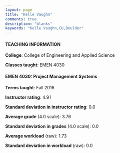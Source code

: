 ```yaml
---
layout: page
title: "Kelle Vaughn" 
comments: true
description: "blanks"
keywords: "Kelle Vaughn,CU,Boulder"
---
```

<head>
<script src="https://ajax.googleapis.com/ajax/libs/jquery/2.1.3/jquery.min.js"></script>
<script src="https://dl.dropboxusercontent.com/s/pc42nxpaw1ea4o9/highcharts.js?dl=0"></script>
<!-- <script src="../assets/js/highcharts.js"></script> -->
<style type="text/css">@font-face {
	font-family: "Bebas Neue";
	src: url(https://www.filehosting.org/file/details/544349/BebasNeue Regular.otf) format("opentype");
	}
	h1.Bebas { 
		font-family: "Bebas Neue", Verdana, Tahoma;
	}
</style>
</head>
	   
#### TEACHING INFORMATION

**College**: College of Engineering and Applied Science

**Classes taught**: EMEN 4030

#### EMEN 4030: Project Management Systems

**Terms taught**: Fall 2016

**Instructor rating**: 4.91

**Standard deviation in instructor rating**: 0.0

**Average grade** (4.0 scale): 3.76

**Standard deviation in grades** (4.0 scale): 0.0

**Average workload** (raw): 1.73

**Standard deviation in workload** (raw): 0.0

